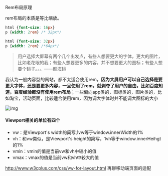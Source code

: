 Rem布局原理

rem布局的本质是等比缩放。

```css
html {font-size: 16px}
p {width: 2rem} /* 32px*/

html {font-size: 32px}
p {width: 2rem} /*64px*/
```

> ​	用户选择大屏幕有两个几个出发点，有些人想要更大的字体，更大的图片，比如老花眼的我；有些人想要更多的内容，并不想要更大的图标；有些人想要个镜子。。。——颜海镜

我认为一般内容型的网站，都不太适合使用rem，**因为大屏用户可以自己选择是要更大字体，还是要更多内容，一旦使用了rem，就剥夺了用户的自由，比如百度知道，百度经验都没有使用rem布局**；一些偏向app类的，图标类的，图片类的，比如淘宝，活动页面，比较适合使用rem，因为调大字体时并不能调大图标的大小









![img](http://www.w3cplus.com/sites/default/files/blogs/2017/1707/vw-layout-4.png)



#### Viewport相关的单位有四个

- vw：是Viewport's width的简写,1vw等于window.innerWidth的1%
- vh：和vw类似，是Viewport's height的简写，1vh等于window.innerHeihgt的1%
- vmin：vmin的值是当前vw和vh中较小的值
- vmax：vmax的值是当前vw和vh中较大的值





http://www.w3cplus.com/css/vw-for-layout.html 再聊移动端页面的适配